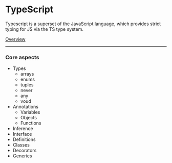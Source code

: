 # TypeScript

Typescript is a superset of the JavaScript language, which provides strict typing for JS via the TS type system.

[Overview](overview)

---

### Core aspects

- Types
  - arrays
  - enums
  - tuples
  - never
  - any
  - voud
- Annotations
  - Variables
  - Objects
  - Functions
- Inference
- Interface
- Definitions
- Classes
- Decorators
- Generics
